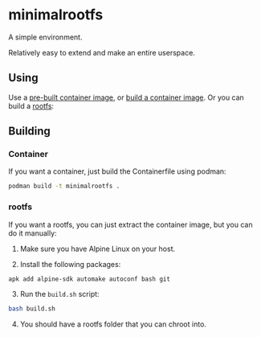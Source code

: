 # minimalrootfs

A simple environment.

Relatively easy to extend and make an entire userspace.

## Using

Use a [pre-built container image](https://codeberg.org/charles25565/minimalrootfs/packages), or [build a container image](#building). Or you can build a [rootfs](#rootfs):

## Building

### Container

If you want a container, just build the Containerfile using podman:

```sh
podman build -t minimalrootfs .
```

### rootfs

If you want a rootfs, you can just extract the container image, but you can do it manually:

1. Make sure you have Alpine Linux on your host.

2. Install the following packages:

```sh
apk add alpine-sdk automake autoconf bash git
```

3. Run the `build.sh` script:

```sh
bash build.sh
```

4. You should have a rootfs folder that you can chroot into.
